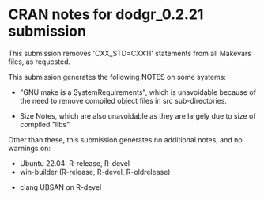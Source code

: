 # CRAN notes for dodgr_0.2.21 submission

This submission removes 'CXX_STD=CXX11' statements from all Makevars files, as requested.

This submission generates the following NOTES on some systems:

* "GNU make is a SystemRequirements", which is unavoidable because of the need to remove compiled object files in src sub-directories.
- Size Notes, which are also unavoidable as they are largely due to size of compiled "libs".

Other than these, this submission generates no additional notes, and no warnings on:

* Ubuntu 22.04: R-release, R-devel
* win-builder (R-release, R-devel, R-oldrelease)
- clang UBSAN on R-devel
